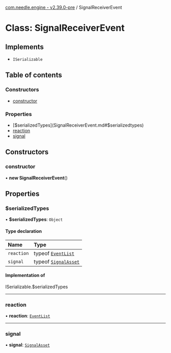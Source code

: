 [com.needle.engine - v2.39.0-pre](../README.md) / SignalReceiverEvent

# Class: SignalReceiverEvent

## Implements

- `ISerializable`

## Table of contents

### Constructors

- [constructor](SignalReceiverEvent.md#constructor)

### Properties

- [$serializedTypes](SignalReceiverEvent.md#$serializedtypes)
- [reaction](SignalReceiverEvent.md#reaction)
- [signal](SignalReceiverEvent.md#signal)

## Constructors

### constructor

• **new SignalReceiverEvent**()

## Properties

### $serializedTypes

• **$serializedTypes**: `Object`

#### Type declaration

| Name | Type |
| :------ | :------ |
| `reaction` | typeof [`EventList`](EventList.md) |
| `signal` | typeof [`SignalAsset`](SignalAsset.md) |

#### Implementation of

ISerializable.$serializedTypes

___

### reaction

• **reaction**: [`EventList`](EventList.md)

___

### signal

• **signal**: [`SignalAsset`](SignalAsset.md)
